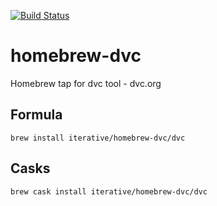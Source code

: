 [![Build Status](https://travis-ci.com/iterative/homebrew-dvc.svg?branch=master)](https://travis-ci.com/iterative/homebrew-dvc)
# homebrew-dvc
Homebrew tap for dvc tool - dvc.org
## Formula
```
brew install iterative/homebrew-dvc/dvc
```
## Casks
```
brew cask install iterative/homebrew-dvc/dvc
```
